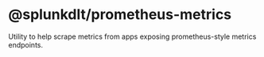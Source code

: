 # @splunkdlt/prometheus-metrics

Utility to help scrape metrics from apps exposing prometheus-style metrics endpoints.
